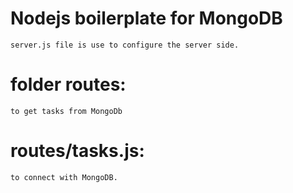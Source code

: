 # Nodejs boilerplate for MongoDB

    server.js file is use to configure the server side.

# folder routes: 
    to get tasks from MongoDb

# routes/tasks.js:
    to connect with MongoDB.



